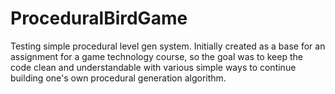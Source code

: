 # ProceduralBirdGame
Testing simple procedural level gen system. Initially created as a base for
an assignment for a game technology course, so the goal was to keep the code clean and understandable with various simple ways to continue building one's own procedural generation algorithm.
